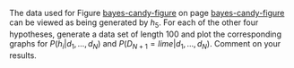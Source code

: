 

The data used for
Figure <a class="insideBookFigRef" target="_blank" href="https://aimacode.github.io/figures/bayes-candy-figure.png">bayes-candy-figure</a> on page <a class="pageRef" id="pageref" title="" href="#">bayes-candy-figure</a> can be
viewed as being generated by $h_5$. For each of the other four
hypotheses, generate a data set of length 100 and plot the corresponding
graphs for $P(h_i|d_1,\ldots,d_N)$ and
$P(D_{N+1}=lime|d_1,\ldots,d_N)$. Comment on
your results.
